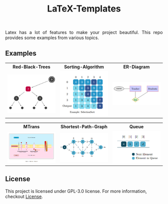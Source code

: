 <div align="center">
	<h1>LaTeX-Templates</h1><br>
	<div style="text-align: justify"><p>Latex has a lot of features to make your project beautiful. This repo provides some examples from various topics.</p></div>
</div>

## Examples

<div align="center">
<table width="100%" margin-left="auto" margin-right="auto">
	<tr>
		<th>Red-Black-Trees</th>
		<th>Sorting-Algorithm</th>
		<th>ER-Diagram</th>
	</tr>
	<tr>
		<td width="33%">
			<img src="img/rbtrees.png" 
				alt="Red-Black-Trees Exp" />
		</td>
		<td width="33%">
			<img src="img/sortalg.png" 
				alt="Sorting Algorithm Exp" />
		</td>
		<td width="33%">
			<img src="img/erdiagram.png" 
				alt="ER-Diagram Exp" />
		</td>
	</tr>
</table>

<table width="100%" margin-left="auto" margin-right="auto">
	<tr>
		<th>MTrans</th>
		<th>Shortest-Path-Graph</th>
		<th>Queue</th>
	</tr>
	<tr>
		<td width="33%">
			<img src="img/mtrans.png" 
				alt="MTrans Exp" />
		</td>
		<td width="33%">
			<img src="img/spgraph.png" 
				alt="Shortest-Path-Graph Exp" />
		</td>
		<td width="33%">
			<img src="img/queue.png" 
				alt="Queue Exp" />
		</td>
	</tr>
</table>
</div>








## License

This project is licensed under GPL-3.0 license. For more information, checkout [License](https://github.com/BenSt099/LaTeX-Templates/blob/main/LICENSE).